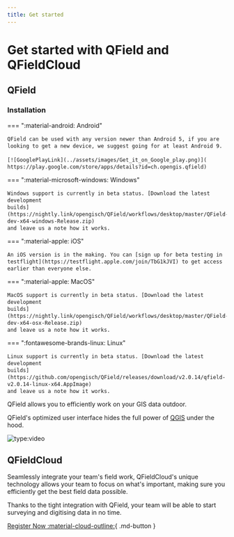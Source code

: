 ```yaml
---
title: Get started
---
```


# Get started with QField and QFieldCloud

## QField

### Installation

=== ":material-android: Android"

    QField can be used with any version newer than Android 5, if you are
    looking to get a new device, we suggest going for at least Android 9.

    [![GooglePlayLink](../assets/images/Get_it_on_Google_play.png)](
    https://play.google.com/store/apps/details?id=ch.opengis.qfield)

=== ":material-microsoft-windows: Windows"

    Windows support is currently in beta status. [Download the latest
    development
    builds](https://nightly.link/opengisch/QField/workflows/desktop/master/QField-dev-x64-windows-Release.zip)
    and leave us a note how it works.

=== ":material-apple: iOS"

    An iOS version is in the making. You can [sign up for beta testing in
    testflight](https://testflight.apple.com/join/TbG1kJVI) to get access
    earlier than everyone else.

=== ":material-apple: MacOS"

    MacOS support is currently in beta status. [Download the latest
    development
    builds](https://nightly.link/opengisch/QField/workflows/desktop/master/QField-dev-x64-osx-Release.zip)
    and leave us a note how it works.

=== ":fontawesome-brands-linux: Linux"

    Linux support is currently in beta status. [Download the latest
    development
    builds](https://github.com/opengisch/QField/releases/download/v2.0.14/qfield-v2.0.14-linux-x64.AppImage)
    and leave us a note how it works.


QField allows you to efficiently work on your GIS data outdoor.

QField's optimized user interface hides the full power of
[QGIS](https://qgis.org) under the hood.

![type:video](https://player.vimeo.com/video/695452246)

## QFieldCloud

Seamlessly integrate your team's field work, QFieldCloud's unique
technology allows your team to focus on what's important, making sure
you efficiently get the best field data possible.

Thanks to the tight integration with QField, your team will be able to
start surveying and digitising data in no time.

[Register Now :material-cloud-outline:](https://app.qfield.cloud/accounts/signup/){ .md-button }
